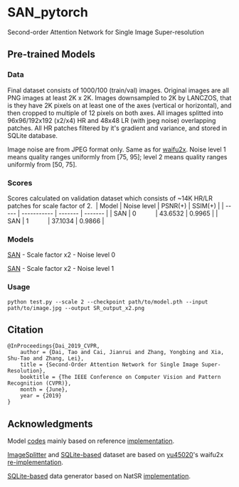 # SAN_pytorch
Second-order Attention Network for Single Image Super-resolution

## Pre-trained Models

### Data
Final dataset consists of 1000/100 (train/val) images.
Original images are all PNG images at least 2K x 2K. Images downsampled to 2K by LANCZOS, that is they have 2K pixels on at least one of the axes (vertical or horizontal), and then cropped to multiple of 12 pixels on both axes.
All images splitted into 96x96/192x192 (x2/x4) HR and 48x48 LR (with jpeg noise) overlapping patches. All HR patches filtered by it's gradient and variance, and stored in SQLite database.

Image noise are from JPEG format only. Same as for [waifu2x](https://github.com/yu45020/Waifu2x).
Noise level 1 means quality ranges uniformly from [75, 95]; level 2 means quality ranges uniformly from [50, 75].

### Scores
Scores calculated on validation dataset which consists of ~14K HR/LR patches for scale factor of 2.
​
| Model | Noise level | PSNR(+) | SSIM(+) |
| ----- | ----------- | ------- | ------- |
| SAN   | 0           | 43.6532 | 0.9965  |
| SAN   | 1           | 37.1034 | 0.9866  |

### Models
[SAN](https://drive.google.com/file/d/1bzRmFD7Xi8f38poKpzM8k_OSlKkBTaxi/view?usp=sharing) - Scale factor x2 - Noise level 0

[SAN](https://drive.google.com/file/d/10d_bnCVuxMrfkrk-djaXw3uPcWajksEo/view?usp=sharing) - Scale factor x2 - Noise level 1

### Usage
    python test.py --scale 2 --checkpoint path/to/model.pth --input path/to/image.jpg --output SR_output_x2.png

## Citation
    @InProceedings{Dai_2019_CVPR,
        author = {Dai, Tao and Cai, Jianrui and Zhang, Yongbing and Xia, Shu-Tao and Zhang, Lei},
        title = {Second-Order Attention Network for Single Image Super-Resolution},
        booktitle = {The IEEE Conference on Computer Vision and Pattern Recognition (CVPR)},
        month = {June},
        year = {2019}
    }

## Acknowledgments
Model [codes](https://github.com/Yukariin/SAN_pytorch/blob/master/model.py) mainly based on reference [implementation](https://github.com/daitao/SAN).

[ImageSplitter](https://github.com/Yukariin/SAN_pytorch/blob/master/utils.py) and [SQLite-based](https://github.com/Yukariin/SAN_pytorch/blob/master/data.py) dataset are based on [yu45020](https://github.com/yu45020)'s waifu2x [re-implementation](https://github.com/yu45020/Waifu2x).

[SQLite-based](https://github.com/Yukariin/SAN_pytorch/blob/master/gen_data.py) data generator based on NatSR [implementation](https://github.com/JWSoh/NatSR).
